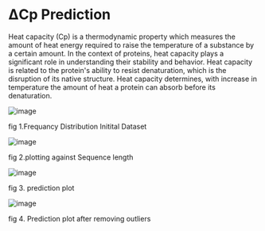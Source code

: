 # &Delta;Cp Prediction

Heat capacity (Cp) is a thermodynamic property which measures the amount of heat energy required to raise the temperature of a substance by a certain amount. In the context of proteins, heat capacity plays a significant role in understanding their stability and behavior. Heat capacity is related to the protein's ability to resist denaturation, which is the disruption of its native structure. Heat capacity determines, with increase in temperature the amount of heat a protein can absorb before its denaturation.

![image](https://github.com/Growdeatechnology/Cp_prediction/assets/72397529/0c1f8054-45a6-4950-b103-f4dc2269bde6)

fig 1.Frequancy Distribution Initital Dataset

![image](https://github.com/Growdeatechnology/Cp_prediction/assets/72397529/b886f664-ec13-4120-8594-e0313119d099)

fig 2.plotting against Sequence length

![image](https://github.com/Growdeatechnology/Cp_prediction/assets/72397529/099191e0-a176-44a7-8e3b-b2e47fd3c602)

fig 3. prediction plot

![image](https://github.com/Growdeatechnology/Cp_prediction/assets/72397529/08d6f44c-3ff8-40f4-a336-bd091d8206fb)

fig 4. Prediction plot after removing outliers
